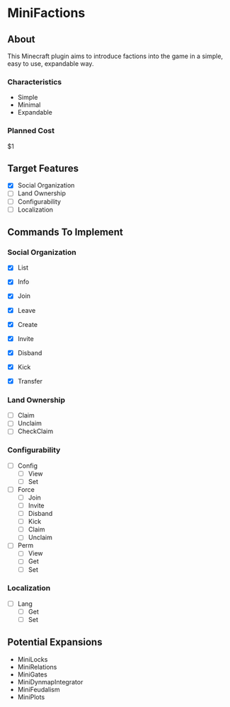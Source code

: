 # MiniFactions

## About
This Minecraft plugin aims to introduce factions into the game in a simple, easy to use, expandable way.

### Characteristics
- Simple
- Minimal
- Expandable

### Planned Cost
$1

## Target Features
- [x] Social Organization
- [ ] Land Ownership
- [ ] Configurability
- [ ] Localization

## Commands To Implement
### Social Organization
- [x] List
- [x] Info
- [x] Join
- [x] Leave
- [x] Create
- [x] Invite
- [x] Disband
- [x] Kick
- [x] Transfer


### Land Ownership
- [ ] Claim
- [ ] Unclaim
- [ ] CheckClaim

### Configurability
- [ ] Config
  - [ ] View
  - [ ] Set
- [ ] Force
  - [ ] Join
  - [ ] Invite
  - [ ] Disband
  - [ ] Kick
  - [ ] Claim
  - [ ] Unclaim
- [ ] Perm
  - [ ] View
  - [ ] Get
  - [ ] Set

### Localization
- [ ] Lang
  - [ ] Get
  - [ ] Set

## Potential Expansions
- MiniLocks
- MiniRelations
- MiniGates
- MiniDynmapIntegrator
- MiniFeudalism
- MiniPlots
